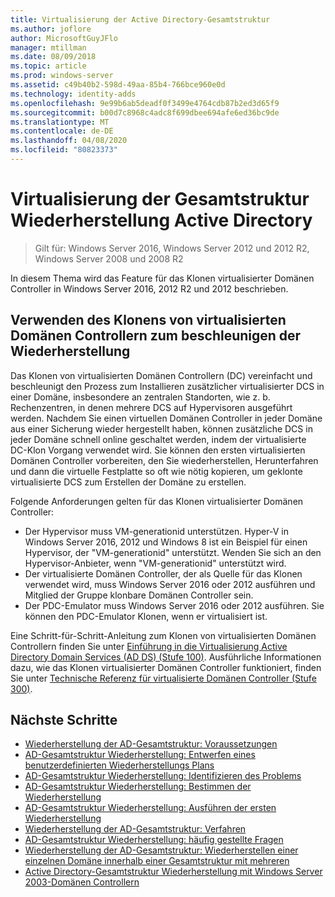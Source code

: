 ```yaml
---
title: Virtualisierung der Active Directory-Gesamtstruktur
ms.author: joflore
author: MicrosoftGuyJFlo
manager: mtillman
ms.date: 08/09/2018
ms.topic: article
ms.prod: windows-server
ms.assetid: c49b40b2-598d-49aa-85b4-766bce960e0d
ms.technology: identity-adds
ms.openlocfilehash: 9e99b6ab5deadf0f3499e4764cdb87b2ed3d65f9
ms.sourcegitcommit: b00d7c8968c4adc8f699dbee694afe6ed36bc9de
ms.translationtype: MT
ms.contentlocale: de-DE
ms.lasthandoff: 04/08/2020
ms.locfileid: "80823373"
---
```

# <a name="active-directory-forest-recovery-virtualization"></a>Virtualisierung der Gesamtstruktur Wiederherstellung Active Directory

>Gilt für: Windows Server 2016, Windows Server 2012 und 2012 R2, Windows Server 2008 und 2008 R2

In diesem Thema wird das Feature für das Klonen virtualisierter Domänen Controller in Windows Server 2016, 2012 R2 und 2012 beschrieben.  

## <a name="using-virtualized-domain-controller-cloning-to-expedite-forest-recovery"></a>Verwenden des Klonens von virtualisierten Domänen Controllern zum beschleunigen der Wiederherstellung

Das Klonen von virtualisierten Domänen Controllern (DC) vereinfacht und beschleunigt den Prozess zum Installieren zusätzlicher virtualisierter DCS in einer Domäne, insbesondere an zentralen Standorten, wie z. b. Rechenzentren, in denen mehrere DCS auf Hypervisoren ausgeführt werden. Nachdem Sie einen virtuellen Domänen Controller in jeder Domäne aus einer Sicherung wieder hergestellt haben, können zusätzliche DCS in jeder Domäne schnell online geschaltet werden, indem der virtualisierte DC-Klon Vorgang verwendet wird. Sie können den ersten virtualisierten Domänen Controller vorbereiten, den Sie wiederherstellen, Herunterfahren und dann die virtuelle Festplatte so oft wie nötig kopieren, um geklonte virtualisierte DCS zum Erstellen der Domäne zu erstellen.  
  
Folgende Anforderungen gelten für das Klonen virtualisierter Domänen Controller:  
  
- Der Hypervisor muss VM-generationid unterstützen. Hyper-V in Windows Server 2016, 2012 und Windows 8 ist ein Beispiel für einen Hypervisor, der "VM-generationid" unterstützt. Wenden Sie sich an den Hypervisor-Anbieter, wenn "VM-generationid" unterstützt wird.  
- Der virtualisierte Domänen Controller, der als Quelle für das Klonen verwendet wird, muss Windows Server 2016 oder 2012 ausführen und Mitglied der Gruppe klonbare Domänen Controller sein. 
- Der PDC-Emulator muss Windows Server 2016 oder 2012 ausführen. Sie können den PDC-Emulator Klonen, wenn er virtualisiert ist.  
  
Eine Schritt-für-Schritt-Anleitung zum Klonen von virtualisierten Domänen Controllern finden Sie unter [Einführung in die Virtualisierung Active Directory Domain Services (AD DS) (Stufe 100)](../Introduction-to-Active-Directory-Domain-Services-AD-DS-Virtualization-Level-100.md). Ausführliche Informationen dazu, wie das Klonen virtualisierter Domänen Controller funktioniert, finden Sie unter [Technische Referenz für virtualisierte Domänen Controller (Stufe 300)](../deploy/virtual-dc/virtualized-domain-controller-technical-reference--level-300-.md). 

## <a name="next-steps"></a>Nächste Schritte

- [Wiederherstellung der AD-Gesamtstruktur: Voraussetzungen](AD-Forest-Recovery-Prerequisties.md)  
- [AD-Gesamtstruktur Wiederherstellung: Entwerfen eines benutzerdefinierten Wiederherstellungs Plans](AD-Forest-Recovery-Devising-a-Plan.md)  
- [AD-Gesamtstruktur Wiederherstellung: Identifizieren des Problems](AD-Forest-Recovery-Identify-the-Problem.md)
- [AD-Gesamtstruktur Wiederherstellung: Bestimmen der Wiederherstellung](AD-Forest-Recovery-Determine-how-to-Recover.md)
- [AD-Gesamtstruktur Wiederherstellung: Ausführen der ersten Wiederherstellung](AD-Forest-Recovery-Perform-initial-recovery.md)  
- [Wiederherstellung der AD-Gesamtstruktur: Verfahren](AD-Forest-Recovery-Procedures.md)  
- [AD-Gesamtstruktur Wiederherstellung: häufig gestellte Fragen](AD-Forest-Recovery-FAQ.md)  
- [Wiederherstellung der AD-Gesamtstruktur: Wiederherstellen einer einzelnen Domäne innerhalb einer Gesamtstruktur mit mehreren](AD-Forest-Recovery-Single-Domain-in-Multidomain-Recovery.md)  
- [Active Directory-Gesamtstruktur Wiederherstellung mit Windows Server 2003-Domänen Controllern](AD-Forest-Recovery-Windows-Server-2003.md) 
